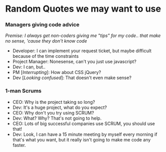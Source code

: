 Random Quotes we may want to use
=================================
  
  
### Managers giving code advice
*Premise: I always get non-coders giving me "tips" for my code.. that make no sense, 'cause they don't know code*  
  
* Developer: I can implement your request ticket, but maybe difficult because of the time constraints
* Project Manager: Nonesense, can't you just use javascript?
* Dev: I can, but..
* PM [_Interrupting_]: How about CSS jQuery?
* Dev [_Looking confused_]: That doesn't even make sense?

### 1-man Scrums

* CEO: Why is the project taking so long?
* Dev: It's a huge project, what do you expect?
* CEO: Why don't you try using SCRUM?
* Dev: What? Why? That's not going to help.
* CEO: Lots of big successful companies use SCRUM, you should use that!
* Dev: Look, I can have a 15 minute meeting by myself every morning if that's what you want, but it really isn't going to make me code any faster.
